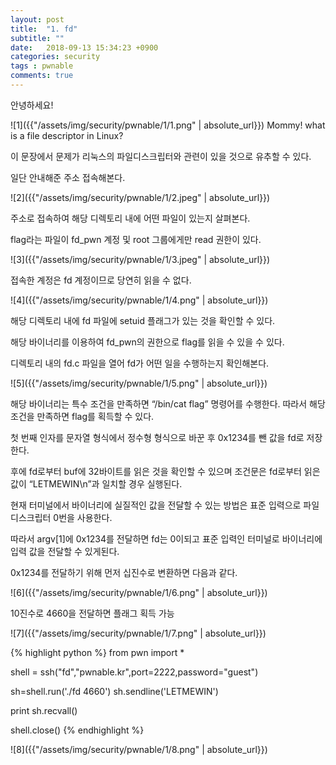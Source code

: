 ```yaml
---
layout: post
title:  "1. fd"
subtitle: ""
date:   2018-09-13 15:34:23 +0900
categories: security
tags : pwnable
comments: true
---
```

안녕하세요!

![1]({{"/assets/img/security/pwnable/1/1.png" | absolute_url}})
Mommy! what is a file descriptor in Linux?



이 문장에서 문제가 리눅스의 파일디스크립터와 관련이 있을 것으로 유추할 수 있다.



일단 안내해준 주소 접속해본다.


![2]({{"/assets/img/security/pwnable/1/2.jpeg" | absolute_url}})

주소로 접속하여 해당 디렉토리 내에 어떤 파일이 있는지 살펴본다.



flag라는 파일이 fd_pwn 계정 및 root 그룹에게만 read 권한이 있다.

![3]({{"/assets/img/security/pwnable/1/3.jpeg" | absolute_url}})

접속한 계정은 fd 계정이므로 당연히 읽을 수 없다.

![4]({{"/assets/img/security/pwnable/1/4.png" | absolute_url}})

해당 디렉토리 내에 fd 파일에 setuid 플래그가 있는 것을 확인할 수 있다.



해당 바이너리를 이용하여 fd_pwn의 권한으로 flag를 읽을 수 있을 수 있다.



디렉토리 내의 fd.c 파일을 열어 fd가 어떤 일을 수행하는지 확인해본다.

![5]({{"/assets/img/security/pwnable/1/5.png" | absolute_url}})

해당 바이너리는 특수 조건을 만족하면 “/bin/cat flag” 명령어를 수행한다. 따라서 해당 조건을 만족하면 flag를 획득할 수 있다.



첫 번째 인자를 문자열 형식에서 정수형 형식으로 바꾼 후 0x1234를 뺀 값을 fd로 저장한다.



후에 fd로부터 buf에 32바이트를 읽은 것을 확인할 수 있으며 조건문은 fd로부터 읽은 값이 “LETMEWIN\n”과 일치할 경우 실행된다. 



현재 터미널에서 바이너리에 실질적인 값을 전달할 수 있는 방법은 표준 입력으로 파일디스크립터 0번을 사용한다. 



따라서 argv[1]에 0x1234를 전달하면 fd는 0이되고 표준 입력인 터미널로 바이너리에 입력 값을 전달할 수 있게된다. 



0x1234를 전달하기 위해 먼저 십진수로 변환하면 다음과 같다.

![6]({{"/assets/img/security/pwnable/1/6.png" | absolute_url}})

10진수로 4660을 전달하면 플래그 획득 가능



![7]({{"/assets/img/security/pwnable/1/7.png" | absolute_url}})


{% highlight python %}
from pwn import *
 
shell = ssh("fd","pwnable.kr",port=2222,password="guest")
 
sh=shell.run('./fd 4660')
sh.sendline('LETMEWIN')
 
print sh.recvall()
 
shell.close()
{% endhighlight %}

![8]({{"/assets/img/security/pwnable/1/8.png" | absolute_url}})
